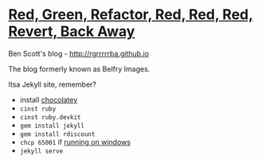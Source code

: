 # [Red, Green, Refactor, Red, Red, Red, Revert, Back Away](http://rgrrrrrba.github.io)

Ben Scott's blog - <http://rgrrrrrba.github.io>

The blog formerly known as Belfry Images.

Itsa Jekyll site, remember?

- install [chocolatey](http://chocolatey.org)
- `cinst ruby`
- `cinst ruby.devkit`
- `gem install jekyll`
- `gem install rdiscount`
- `chcp 65001` if [running on windows](http://joseoncode.com/2011/11/27/solving-utf-problem-with-jekyll-on-windows/)
- `jekyll serve`


